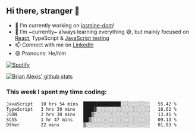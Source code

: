 ## Hi there, stranger 👋

- 🔭 I’m currently working on [jasmine-dom](https://github.com/testing-library/jasmine-dom)!
- 🌱 I’m ~currently~ always learning everything 😅, but mainly focused on [React](https://courseit.com.ar/cursos/frontend-avanzado-2020), TypeScript & [JavaScript testing](https://testingjavascript.com/)
- 📫 Connect with me on [LinkedIn](https://www.linkedin.com/in/brian-alexis/)
- 😄 Pronouns: He/him

[![Spotify](https://novatorem-nine-beige.vercel.app/api/spotify)](https://open.spotify.com/user/21ttbyunhf56rp6soqidgfk2q)

[![Brian Alexis' github stats](https://github-readme-stats-sepia-two.vercel.app/api?username=brrianalexis&show_icons=true&hide_border=true?count_private=true)](https://github.com/brrianalexis/github-readme-stats)

### This week I spent my time coding:
<!--START_SECTION:waka-->
```text
JavaScript   10 hrs 54 mins  ██████████████░░░░░░░░░░░   55.42 % 
TypeScript   3 hrs 39 mins   ████▓░░░░░░░░░░░░░░░░░░░░   18.62 % 
JSON         2 hrs 38 mins   ███▒░░░░░░░░░░░░░░░░░░░░░   13.41 % 
SCSS         1 hr 47 mins    ██▒░░░░░░░░░░░░░░░░░░░░░░   09.13 % 
Other        22 mins         ▒░░░░░░░░░░░░░░░░░░░░░░░░   01.93 % 
```
<!--END_SECTION:waka-->
